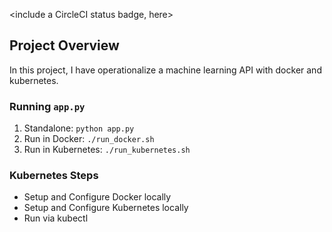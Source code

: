 <include a CircleCI status badge, here>

## Project Overview

In this project, I have operationalize a machine learning API with docker and kubernetes.

### Running `app.py`

1. Standalone:  `python app.py`
2. Run in Docker:  `./run_docker.sh`
3. Run in Kubernetes:  `./run_kubernetes.sh`

### Kubernetes Steps

* Setup and Configure Docker locally
* Setup and Configure Kubernetes locally
* Run via kubectl
